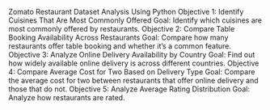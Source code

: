 Zomato Restaurant Dataset Analysis Using Python
Objective 1: Identify Cuisines That Are Most Commonly Offered
Goal: Identify which cuisines are most commonly offered by restaurants.
Objective 2: Compare Table Booking Availability Across Restaurants
Goal: Compare how many restaurants offer table booking and whether it’s a common feature.
Objective 3: Analyze Online Delivery Availability by Country
Goal: Find out how widely available online delivery is across different countries.
Objective 4: Compare Average Cost for Two Based on Delivery Type
Goal: Compare the average cost for two between restaurants that offer online delivery and those that do not.
Objective 5: Analyze Average Rating Distribution
Goal: Analyze how restaurants are rated.
